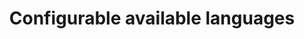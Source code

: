 ---
slug: configurable-languages
version: v1.290.0
title: Configurable available languages
tags: ['Script editor']
image: ./configurable-languages.png
description: Windmill supports many languages, but organizations usually only use a few, now you can configure the languages that are visible and their order.
features:
  [
    'Applies to scripts, flows and apps.',
    'Global to all users within a workspace.',
    'Only configurable by admins.',
  ]
docs: /docs/script_editor/settings#language
---